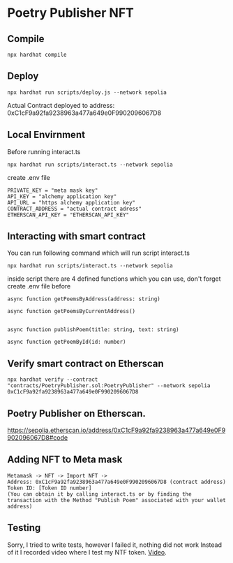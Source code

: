 # Poetry Publisher NFT



## Compile
```
npx hardhat compile
```

## Deploy


```
npx hardhat run scripts/deploy.js --network sepolia
```


Actual Contract deployed to address: 0xC1cF9a92fa9238963a477a649e0F9902096067D8


## Local Envirnment

Before running interact.ts 
```
npx hardhat run scripts/interact.ts --network sepolia
```

create .env file
```
PRIVATE_KEY = "meta mask key"
API_KEY = "alchemy application key"
API_URL = "https alchemy application key"
CONTRACT_ADDRESS = "actual contract adress"
ETHERSCAN_API_KEY = "ETHERSCAN_API_KEY"
```


## Interacting with smart contract
You can run following command which will run script interact.ts

```
npx hardhat run scripts/interact.ts --network sepolia
```

inside script there are 4 defined functions which you can use, don't forget create .env file before

```
async function getPoemsByAddress(address: string)

async function getPoemsByCurrentAddress()


async function publishPoem(title: string, text: string)

async function getPoemById(id: number)
```





## Verify smart contract on Etherscan
```
npx hardhat verify --contract "contracts/PoetryPublisher.sol:PoetryPublisher" --network sepolia 0xC1cF9a92fa9238963a477a649e0F9902096067D8
```


## Poetry Publisher on Etherscan.

https://sepolia.etherscan.io/address/0xC1cF9a92fa9238963a477a649e0F9902096067D8#code


## Adding NFT to Meta mask
```
Metamask -> NFT -> Import NFT -> 
Address: 0xC1cF9a92fa9238963a477a649e0F9902096067D8 (contract address) 
Token ID: [Token ID number] 
(You can obtain it by calling interact.ts or by finding the transaction with the Method "Publish Poem" associated with your wallet address)

```


## Testing
Sorry, I tried to write tests, however I failed it, nothing did not work
Instead of it I recorded video where I test my NTF token.
[Video](google.com).